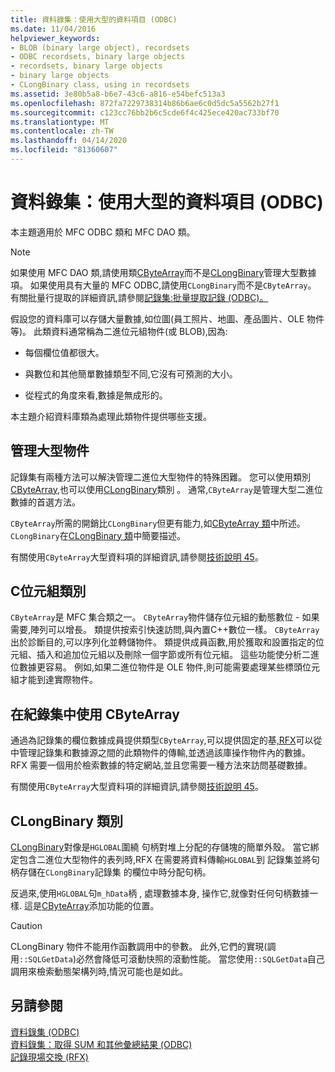 ```yaml
---
title: 資料錄集：使用大型的資料項目 (ODBC)
ms.date: 11/04/2016
helpviewer_keywords:
- BLOB (binary large object), recordsets
- ODBC recordsets, binary large objects
- recordsets, binary large objects
- binary large objects
- CLongBinary class, using in recordsets
ms.assetid: 3e80b5a8-b6e7-43c6-a816-e54befc513a3
ms.openlocfilehash: 872fa7229738314b86b6ae6c0d5dc5a5562b27f1
ms.sourcegitcommit: c123cc76bb2b6c5cde6f4c425ece420ac733bf70
ms.translationtype: MT
ms.contentlocale: zh-TW
ms.lasthandoff: 04/14/2020
ms.locfileid: "81360607"
---
```

# <a name="recordset-working-with-large-data-items-odbc"></a>資料錄集：使用大型的資料項目 (ODBC)

本主題適用於 MFC ODBC 類和 MFC DAO 類。

> [!NOTE]
> 如果使用 MFC DAO 類,請使用類[CByteArray](../../mfc/reference/cbytearray-class.md)而不是[CLongBinary](../../mfc/reference/clongbinary-class.md)管理大型數據項。 如果使用具有大量的 MFC ODBC,請使用`CLongBinary`而不是`CByteArray`。 有關批量行提取的詳細資訊,請參閱[記錄集:批量提取記錄 (ODBC)。](../../data/odbc/recordset-fetching-records-in-bulk-odbc.md)

假設您的資料庫可以存儲大量數據,如位圖(員工照片、地圖、產品圖片、OLE 物件等)。 此類資料通常稱為二進位元組物件(或 BLOB),因為:

- 每個欄位值都很大。

- 與數位和其他簡單數據類型不同,它沒有可預測的大小。

- 從程式的角度來看,數據是無成形的。

本主題介紹資料庫類為處理此類物件提供哪些支援。

## <a name="managing-large-objects"></a><a name="_core_managing_large_objects"></a>管理大型物件

記錄集有兩種方法可以解決管理二進位大型物件的特殊困難。 您可以使用類別[CByteArray,](../../mfc/reference/cbytearray-class.md)也可以使用[CLongBinary](../../mfc/reference/clongbinary-class.md)類別 。 通常,`CByteArray`是管理大型二進位數據的首選方法。

`CByteArray`所需的開銷比`CLongBinary`但更有能力,如[CByteArray 類](#_core_the_cbytearray_class)中所述。 `CLongBinary`在[CLongBinary 類](#_core_the_clongbinary_class)中簡要描述。

有關使用`CByteArray`大型資料項的詳細資訊,請參閱[技術說明 45](../../mfc/tn045-mfc-database-support-for-long-varchar-varbinary.md)。

## <a name="cbytearray-class"></a><a name="_core_the_cbytearray_class"></a>C位元組類別

`CByteArray`是 MFC 集合類之一。 `CByteArray`物件儲存位元組的動態數位 - 如果需要,陣列可以增長。 類提供按索引快速訪問,與內置C++數位一樣。 `CByteArray`出於診斷目的,可以序列化並轉儲物件。 類提供成員函數,用於獲取和設置指定的位元組、插入和追加位元組以及刪除一個字節或所有位元組。 這些功能使分析二進位數據更容易。 例如,如果二進位物件是 OLE 物件,則可能需要處理某些標頭位元組才能到達實際物件。

## <a name="using-cbytearray-in-recordsets"></a><a name="_core_using_cbytearray_in_recordsets"></a>在紀錄集中使用 CByteArray

通過為記錄集的欄位數據成員提供類型`CByteArray`,可以提供固定的基[,RFX](../../data/odbc/record-field-exchange-rfx.md)可以從中管理記錄集和數據源之間的此類物件的傳輸,並透過該庫操作物件內的數據。 RFX 需要一個用於檢索數據的特定網站,並且您需要一種方法來訪問基礎數據。

有關使用`CByteArray`大型資料項的詳細資訊,請參閱[技術說明 45](../../mfc/tn045-mfc-database-support-for-long-varchar-varbinary.md)。

## <a name="clongbinary-class"></a><a name="_core_the_clongbinary_class"></a>CLongBinary 類別

[CLongBinary](../../mfc/reference/clongbinary-class.md)對像是`HGLOBAL`圍繞 句柄對堆上分配的存儲塊的簡單外殼。 當它綁定包含二進位大型物件的表列時,RFX 在需要將資料傳輸`HGLOBAL`到 記錄集並將句柄存儲在`CLongBinary`記錄集 的欄位中時分配句柄。

反過來,使用`HGLOBAL`句`m_hData`柄 , 處理數據本身, 操作它,就像對任何句柄數據一樣. 這是[CByteArray](../../mfc/reference/cbytearray-class.md)添加功能的位置。

> [!CAUTION]
> CLongBinary 物件不能用作函數調用中的參數。 此外,它們的實現(調用`::SQLGetData`)必然會降低可滾動快照的滾動性能。 當您使用`::SQLGetData`自己調用來檢索動態架構列時,情況可能也是如此。

## <a name="see-also"></a>另請參閱

[資料錄集 (ODBC)](../../data/odbc/recordset-odbc.md)<br/>
[資料錄集：取得 SUM 和其他彙總結果 (ODBC)](../../data/odbc/recordset-obtaining-sums-and-other-aggregate-results-odbc.md)<br/>
[記錄現場交換 (RFX)](../../data/odbc/record-field-exchange-rfx.md)
